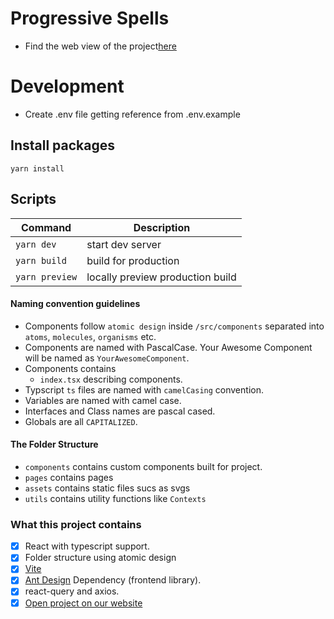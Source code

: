 # Progressive Spells

- Find the web view of the project[here](http://dragons-dungeons-spell.s3-website-us-east-1.amazonaws.com)

# Development

- Create .env file getting reference from .env.example

## Install packages

```
yarn install
```

## Scripts

| Command        | Description                      |
| -------------- | -------------------------------- |
| `yarn dev`     | start dev server                 |
| `yarn build`   | build for production             |
| `yarn preview` | locally preview production build |

#### Naming convention guidelines

- Components follow `atomic design` inside `/src/components` separated into `atoms`, `molecules`, `organisms` etc.
- Components are named with PascalCase. Your Awesome Component will be named as `YourAwesomeComponent`.
- Components contains
  - `index.tsx` describing components.
- Typscript `ts` files are named with `camelCasing` convention.
- Variables are named with camel case.
- Interfaces and Class names are pascal cased.
- Globals are all `CAPITALIZED`.

#### The Folder Structure

- `components` contains custom components built for project.
- `pages` contains pages
- `assets` contains static files sucs as svgs
- `utils` contains utility functions like `Contexts`

### What this project contains

- [x] React with typescript support.
- [x] Folder structure using atomic design
- [x] [Vite](https://vitejs.dev/)
- [x] [Ant Design](https://ant.design/) Dependency (frontend library).
- [x] react-query and axios.
- [x] [Open project on our website](http://dragons-dungeons-spell.s3-website-us-east-1.amazonaws.com)
